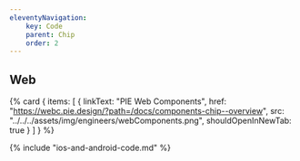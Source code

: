 ```yaml
---
eleventyNavigation:
    key: Code
    parent: Chip
    order: 2
---
```


## Web

{% card {
  items: [
        {
          linkText: "PIE Web Components",
          href: "https://webc.pie.design/?path=/docs/components-chip--overview",
          src: "../../../assets/img/engineers/webComponents.png",
          shouldOpenInNewTab: true
        }
    ]
} %}

{% include "ios-and-android-code.md" %}
